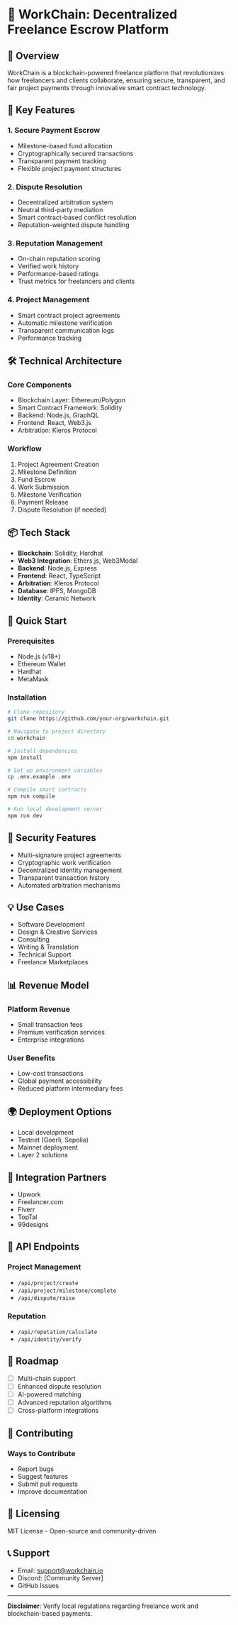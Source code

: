 # 🤝 WorkChain: Decentralized Freelance Escrow Platform

## 📖 Overview

WorkChain is a blockchain-powered freelance platform that revolutionizes how freelancers and clients collaborate, ensuring secure, transparent, and fair project payments through innovative smart contract technology.

## 🌟 Key Features

### 1. Secure Payment Escrow
- Milestone-based fund allocation
- Cryptographically secured transactions
- Transparent payment tracking
- Flexible project payment structures

### 2. Dispute Resolution
- Decentralized arbitration system
- Neutral third-party mediation
- Smart contract-based conflict resolution
- Reputation-weighted dispute handling

### 3. Reputation Management
- On-chain reputation scoring
- Verified work history
- Performance-based ratings
- Trust metrics for freelancers and clients

### 4. Project Management
- Smart contract project agreements
- Automatic milestone verification
- Transparent communication logs
- Performance tracking

## 🛠 Technical Architecture

### Core Components
- Blockchain Layer: Ethereum/Polygon
- Smart Contract Framework: Solidity
- Backend: Node.js, GraphQL
- Frontend: React, Web3.js
- Arbitration: Kleros Protocol

### Workflow
1. Project Agreement Creation
2. Milestone Definition
3. Fund Escrow
4. Work Submission
5. Milestone Verification
6. Payment Release
7. Dispute Resolution (if needed)

## 📦 Tech Stack

- **Blockchain**: Solidity, Hardhat
- **Web3 Integration**: Ethers.js, Web3Modal
- **Backend**: Node.js, Express
- **Frontend**: React, TypeScript
- **Arbitration**: Kleros Protocol
- **Database**: IPFS, MongoDB
- **Identity**: Ceramic Network

## 🚀 Quick Start

### Prerequisites
- Node.js (v18+)
- Ethereum Wallet
- Hardhat
- MetaMask

### Installation

```bash
# Clone repository
git clone https://github.com/your-org/workchain.git

# Navigate to project directory
cd workchain

# Install dependencies
npm install

# Set up environment variables
cp .env.example .env

# Compile smart contracts
npm run compile

# Run local development server
npm run dev
```

## 🔐 Security Features

- Multi-signature project agreements
- Cryptographic work verification
- Decentralized identity management
- Transparent transaction history
- Automated arbitration mechanisms

## 💡 Use Cases

- Software Development
- Design & Creative Services
- Consulting
- Writing & Translation
- Technical Support
- Freelance Marketplaces

## 📊 Revenue Model

### Platform Revenue
- Small transaction fees
- Premium verification services
- Enterprise integrations

### User Benefits
- Low-cost transactions
- Global payment accessibility
- Reduced platform intermediary fees

## 🌍 Deployment Options

- Local development
- Testnet (Goerli, Sepolia)
- Mainnet deployment
- Layer 2 solutions

## 🤝 Integration Partners

- Upwork
- Freelancer.com
- Fiverr
- TopTal
- 99designs

## 🔗 API Endpoints

### Project Management
- `/api/project/create`
- `/api/project/milestone/complete`
- `/api/dispute/raise`

### Reputation
- `/api/reputation/calculate`
- `/api/identity/verify`

## 🚧 Roadmap

- [ ] Multi-chain support
- [ ] Enhanced dispute resolution
- [ ] AI-powered matching
- [ ] Advanced reputation algorithms
- [ ] Cross-platform integrations

## 🤝 Contributing

### Ways to Contribute
- Report bugs
- Suggest features
- Submit pull requests
- Improve documentation

## 📄 Licensing

MIT License - Open-source and community-driven

## 📞 Support

- Email: support@workchain.io
- Discord: [Community Server]
- GitHub Issues

---

**Disclaimer**: Verify local regulations regarding freelance work and blockchain-based payments.
